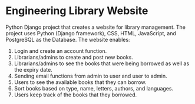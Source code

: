 # Engineering Library Website

Python Django project that creates a website for library management. The project uses Python (Django framework), CSS, HTML, JavaScript, and PostgreSQL as the Database. The website enables:

1. Login and create an account function.
2. Librarians/admins to create and post new books.
3. Librarians/admins to see the books that were being borrowed as well as the expiry date.
4. Sending email functions from admin to user and user to admin.
5. Users to see the available books that they can borrow.
6. Sort books based on type, name, letters, authors, and languages.
7. Users keep track of the books that they borrowed.
